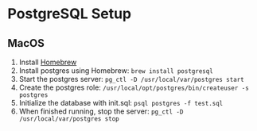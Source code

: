# PostgreSQL Setup
## MacOS
1. Install [Homebrew](https://brew.sh/)
1. Install postgres using Homebrew: `brew install postgresql`
1. Start the postgres server: `pg_ctl -D /usr/local/var/postgres start`
1. Create the postgres role: `/usr/local/opt/postgres/bin/createuser -s postgres`
1. Initialize the database with init.sql: `psql postgres -f test.sql`
1. When finished running, stop the server: `pg_ctl -D /usr/local/var/postgres stop`

